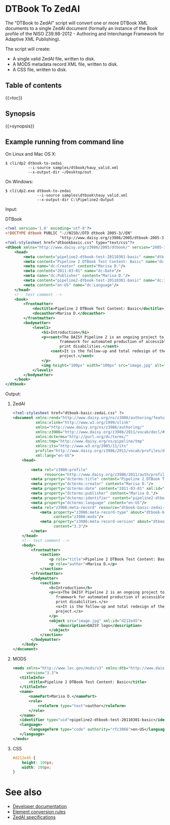<link rev="dp2:doc" href="src/main/resources/xml/dtbook-to-zedai.xpl"/>
<link rel="rdf:type" href="http://www.daisy.org/ns/pipeline/userdoc"/>
<meta property="dc:title" content="DTBook to ZedAI"/>

<!--
labels: [Type-Doc,Compoment-UserGuide,Component-Module,Component-Script]
sidebar: UserGuideToc
-->

# DTBook To ZedAI

The "DTBook to ZedAI" script will convert one or more DTBook XML
documents to a single ZedAI document (formally an instance of the Book
profile of the NISO Z39.98-2012 - Authoring and Interchange Framework
for Adaptive XML Publishing).

The script will create:

* A single valid ZedAI file, written to disk.
* A MODS metadata record XML file, written to disk.
* A CSS file, written to disk.

## Table of contents

{{>toc}}

## Synopsis

{{>synopsis}}

<!--
TODO specify whether opt-lang overrides a language code declared in the XML
-->

## Example running from command line

On Linux and Mac OS X:

    $ cli/dp2 dtbook-to-zedai
              --i-source samples/dtbook/hauy_valid.xml
              --x-output-dir ~/Desktop/out

On Windows:

    $ cli\dp2.exe dtbook-to-zedai
                  --i-source samples\dtbook\hauy_valid.xml
                  --x-output-dir C:\Pipeline2-Output

Input:

DTBook

~~~xml
<?xml version='1.0' encoding='utf-8'?>
<!DOCTYPE dtbook PUBLIC "-//NISO//DTD dtbook 2005-3//EN"
                        "http://www.daisy.org/z3986/2005/dtbook-2005-3.dtd">
<?xml-stylesheet href="dtbookbasic.css" type="text/css"?>
<dtbook xmlns="http://www.daisy.org/z3986/2005/dtbook/" version="2005-3" xml:lang="en-US">
    <head>
        <meta content="pipeline2-dtbook-test-20110301-basic" name="dtb:uid"/>
        <meta content="Pipeline 2 DTBook Test Content: Basic" name="dc:Title"/>
        <meta name="dc:Creator" content="Marisa D."/>
        <meta content="2011-03-01" name="dc:Date"/>
        <meta name="dc:Publisher" content="Marisa D."/>
        <meta content="pipeline2-dtbook-test-20110301-basic" name="dc:Identifier"/>
        <meta content="en-US" name="dc:Language"/>
    </head>
    <!-- test comment -->
    <book>
        <frontmatter>
            <doctitle>Pipeline 2 DTBook Test Content: Basic</doctitle>
            <docauthor>Marisa D.</docauthor>
        </frontmatter>
        <bodymatter>
            <level1>
                <h1>Introduction</h1>
                <p><sent>The DAISY Pipeline 2 is an ongoing project to develop a next generation
                        framework for automated production of accessible materials for people with
                        print disabilities.</sent>
                    <sent>It is the follow-up and total redesign of the original DAISY Pipeline 1
                        project.</sent>
                </p>
                <img height="100px" width="100px" src="image.jpg" alt="DAISY logo"/>
            </level1>
        </bodymatter>
    </book>
</dtbook>
~~~

Output:

1. ZedAI

   ~~~xml
   <?xml-stylesheet href="dtbook-basic-zedai.css" ?>
   <document xmlns:rend="http://www.daisy.org/ns/z3986/authoring/features/rend/" 
             xmlns:xlink="http://www.w3.org/1999/xlink" 
             xmlns="http://www.daisy.org/ns/z3986/authoring/" 
             xmlns:z3986="http://www.daisy.org/z3986/2011/vocab/decl/#" 
             xmlns:dcterms="http://purl.org/dc/terms/" 
             xmlns:tmp="http://www.daisy.org/ns/pipeline/tmp" 
             xmlns:its="http://www.w3.org/2005/11/its" 
             profile="http://www.daisy.org/z3986/2011/vocab/profiles/default/" 
             xml:lang="en-US">
       <head>
            
           <meta rel="z3986:profile"
                 resource="http://www.daisy.org/z3986/2011/auth/profiles/book/0.8/"/>
           <meta property="dcterms:title" content="Pipeline 2 DTBook Test Content: Basic"/>
           <meta property="dcterms:creator" content="Marisa D."/>
           <meta property="dcterms:date" content="2011-03-01" xml:id="meta-dcdate"/>
           <meta property="dcterms:publisher" content="Marisa D."/>
           <meta property="dcterms:identifier" content="pipeline2-dtbook-test-20110301-basic"/>
           <meta property="dcterms:language" content="en-US"/>
           <meta rel="z3986:meta-record" resource="dtbook-basic-zedai-mods.xml">
               <meta property="z3986:meta-record-type" about="dtbook-basic-zedai-mods.xml"
                     content="z3986:mods"/>
               <meta property="z3986:meta-record-version" about="dtbook-basic-zedai-mods.xml"
                     content="3.3"/>
           </meta>
       </head>
       <!-- test comment -->
       <body>
           <frontmatter>
               <section>
                   <p role="title">Pipeline 2 DTBook Test Content: Basic</p>
                   <p role="author">Marisa D.</p>
               </section>
           </frontmatter>
           <bodymatter>
               <section>
                   <h>Introduction</h>
                   <p><s>The DAISY Pipeline 2 is an ongoing project to develop a next generation
                      framework for automated production of accessible materials for people with
                      print disabilities.</s>
                      <s>It is the follow-up and total redesign of the original DAISY Pipeline 1
                      project.</s>
                   </p>
                   <object src="image.jpg" xml:id="d212e45">
                       <description>DAISY logo</description>
                   </object>
               </section>
           </bodymatter>
       </body>
   </document>
   ~~~

2. MODS

   ~~~xml
   <mods xmlns="http://www.loc.gov/mods/v3" xmlns:dtb="http://www.daisy.org/z3986/2005/dtbook/"
         version="3.3">
      <titleInfo>
          <title>Pipeline 2 DTBook Test Content: Basic</title>
      </titleInfo>
      <name>
          <namePart>Marisa D.</namePart>
          <role>
              <roleTerm type="text">author</roleTerm>
          </role>
      </name>
      <identifier type="uid">pipeline2-dtbook-test-20110301-basic</identifier>
      <language>
          <languageTerm type="code" authority="rfc3066">en-US</languageTerm>
      </language>
   </mods>
   ~~~

3. CSS

   ~~~css
   #d212e45 {
       height: 100px;
       width: 100px;
   }
   ~~~

# See also

* [Developer documentation](doc/dev-notes.md)
* [Element conversion rules](doc/rules.md)
* [ZedAI specifications](http://www.daisy.org/z3998/2012/)

